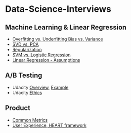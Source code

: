 # Data-Science-Interviews

## Machine Learning & Linear Regression          

- [Overfitting vs. Underfitting  Bias vs. Variance](https://github.com/weiweisf/Data-Science-Interviews/blob/master/machine-learning/Overfitting%20vs.%20Underfitting%20bias%20vs.%20variance.pdf)       
- [SVD vs. PCA](https://github.com/weiweisf/Data-Science-Interviews/blob/master/machine-learning/PCA%20SVD.pdf)     
- [Regularization](https://github.com/weiweisf/Data-Science-Interviews/blob/master/machine-learning/Regularization.pdf)       
- [SVM vs. Logistic Regression](https://github.com/weiweisf/Data-Science-Interviews/blob/master/machine-learning/Svm%20vs.%20logistic%20reg.pdf)       
- [Linear Regression - Assumptions](https://github.com/weiweisf/Data-Science-Interviews/blob/master/machine-learning/Linear%20Regression-assumptions.pdf)      


## A/B Testing     

- Udacity [Overview](https://github.com/weiweisf/Data-Science-Interviews/blob/master/ab-testing/Udacity-overview.pdf), [Example](https://github.com/weiweisf/Data-Science-Interviews/blob/master/ab-testing/Udacity-overview-example.pdf)      
- Udacity [Ethics](https://github.com/weiweisf/Data-Science-Interviews/blob/master/ab-testing/Udacity-ethics.pdf)      



## Product     

- [Common Metrics](https://github.com/weiweisf/Data-Science-Interviews/blob/master/product/Metrics-common%20metrics.pdf)     
- [User Experience, HEART framework](https://github.com/weiweisf/Data-Science-Interviews/blob/master/product/Metrics-HEART%20framework-UX.pdf)     
